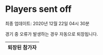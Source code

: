 # Players sent off
최종 업데이트: 2020년 12월 22일 04시 30분


경기 중 오류가 발생하는 경우 자동으로 퇴장됩니다.


| 퇴장된 참가자 |
|:---:|